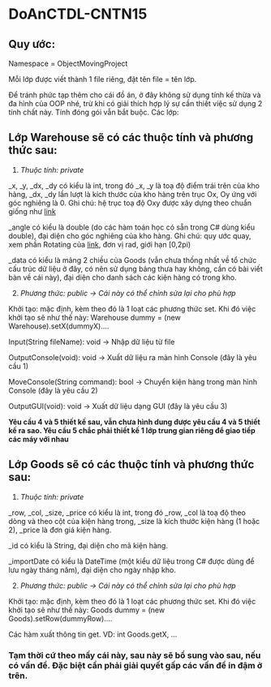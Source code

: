 # DoAnCTDL-CNTN15

## Quy ước:

Namespace = ObjectMovingProject

Mỗi lớp được viết thành 1 file riêng, đặt tên file = tên lớp.

Để tránh phức tạp thêm cho cái đồ án, ở đây không sử dụng tính kế thừa và đa hình của OOP nhé, trừ khi có giải thích hợp lý sự cần thiết việc sử dụng 2 tính chất này. Tính đóng gói vẫn bắt buộc.
Các lớp:

## Lớp Warehouse sẽ có các thuộc tính và phương thức sau:

1. *Thuộc tính: private*

_x, _y, _dx, _dy có kiểu là int, trong đó _x, _y là toạ độ điểm trái trên của kho hàng, _dx, _dy lần lượt là kích thước của kho hàng trên trục Ox, Oy ứng với góc nghiêng là 0. Ghi chú: hệ trục toạ độ Oxy được xây dựng theo chuẩn giống như [link](https://goo.gl/IgImbI)

_angle có kiểu là double (do các hàm toán học có sẵn trong C# dùng kiểu double), đại diện cho góc nghiêng của kho hàng. Ghi chú: quy ước quay, xem phần Rotating của [link](https://goo.gl/CV2Ndm), đơn vị rad, giới hạn [0,2pi)

_data có kiểu là mảng 2 chiều của Goods (vẫn chưa thống nhất về tổ chức cấu trúc dữ liệu ở đây, có nên sử dụng bảng thưa hay không, cần có bài viết bàn về cái này), đại diện cho danh sách các kiện hàng có trong kho.

2. *Phương thức: public → Cái này có thể chỉnh sửa lại cho phù hợp*

Khởi tạo: mặc định, kèm theo đó là 1 loạt các phương thức set. Khi đó việc khởi tạo sẽ như thế này: Warehouse dummy = (new Warehouse).setX(dummyX)....
	
Input(String fileName): void → Nhập dữ liệu từ file
	
OutputConsole(void): void → Xuất dữ liệu ra màn hình Console (đây là yêu cầu 1)
	
MoveConsole(String command): bool → Chuyển kiện hàng trong màn hình Console (đây là yêu cầu 2)
	
OutputGUI(void): void → Xuất dữ liệu dạng GUI (đây là yêu cầu 3)

**Yêu cầu 4 và 5 thiết kế sau, vẫn chưa hình dung được yêu cầu 4 và 5 thiết kế ra sao. Yêu cầu 5 chắc phải thiết kế 1 lớp trung gian riêng để giao tiếp các máy với nhau**


## Lớp Goods sẽ có các thuộc tính và phương thức sau:

1. *Thuộc tính: private*

_row, _col, _size, _price có kiểu là int, trong đó _row, _col là toạ độ theo dòng và theo cột của kiện hàng trong, _size là kích thước kiện hàng (1 hoặc 2), _price là đơn giá kiện hàng.
	
_id có kiểu là String, đại diện cho mã kiện hàng.
	
_importDate có kiểu là DateTime (một kiểu dữ liệu trong C# được dùng để lưu ngày tháng năm), đại diện cho ngày nhập kho.

2. *Phương thức: public → Cái này có thể chỉnh sửa lại cho phù hợp*

Khởi tạo: mặc định, kèm theo đó là 1 loạt các phương thức set. Khi đó việc khởi tạo sẽ như thế này: Goods dummy = (new Goods).setRow(dummyRow)....

Các hàm xuất thông tin get. VD: int Goods.getX, …

### Tạm thời cứ theo mấy cái này, sau này sẽ bổ sung vào sau, nếu có vấn đề. Đặc biệt cần phải giải quyết gấp các vấn đề in đậm ở trên.
